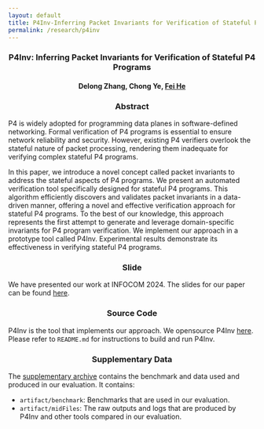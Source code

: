 ```yaml
---
layout: default
title: P4Inv-Inferring Packet Invariants for Verification of Stateful P4 Programs
permalink: /research/p4inv
---
```


### <center>P4Inv: Inferring Packet Invariants for Verification of Stateful P4 Programs</center>

#### <center>Delong Zhang, Chong Ye, <a href="https://feihe.github.io/">Fei He</a></center>

### <center>Abstract</center>

P4 is widely adopted for programming data planes in software-defined networking. Formal verification of P4 programs is essential to ensure network reliability and security. However, existing P4 verifiers overlook the stateful nature of packet processing, rendering them inadequate for verifying complex stateful P4 programs. 

In this paper, we introduce a novel concept called packet invariants to address the stateful aspects of P4 programs. We present an automated verification tool specifically designed for stateful P4 programs. This algorithm efficiently discovers and validates packet invariants in a data-driven manner, offering a novel and effective verification approach for stateful P4 programs. To the best of our knowledge, this approach represents the first attempt to generate and leverage domain-specific invariants for P4 program verification. We implement our approach in a prototype tool called P4Inv. Experimental results demonstrate its effectiveness in verifying stateful P4 programs.

### <center>Slide</center>

We have presented our work at INFOCOM 2024. The slides for our paper can be found [here](https://cloud.tsinghua.edu.cn/f/b3e83dde23bc4a0b8784/?dl=1). 

### <center>Source Code</center>

P4Inv is the tool that implements our approach. We opensource P4Inv [here](https://github.com/NVThufv/P4Inv). Please refer to `README.md` for instructions to build and run P4Inv.

### <center>Supplementary Data</center>

The <a href="https://cloud.tsinghua.edu.cn/f/8335d25c656a4cbd954d/?dl=1">supplementary archive</a> contains the benchmark and data used and produced in our evaluation. It contains:

- `artifact/benchmark`: Benchmarks that are used in our evaluation.
- `artifact/midFiles`: The raw outputs and logs that are produced by P4Inv and other tools compared in our evaluation.
